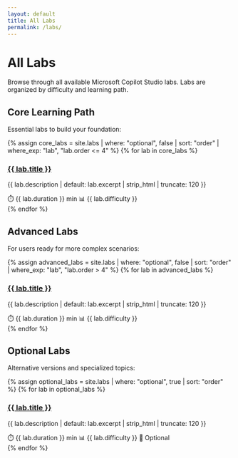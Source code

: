 ```yaml
---
layout: default
title: All Labs
permalink: /labs/
---
```


# All Labs

Browse through all available Microsoft Copilot Studio labs. Labs are organized by difficulty and learning path.

## Core Learning Path
Essential labs to build your foundation:

<div class="labs-grid">
{% assign core_labs = site.labs | where: "optional", false | sort: "order" | where_exp: "lab", "lab.order <= 4" %}
{% for lab in core_labs %}
    <div class="lab-card">
        <h3><a href="{{ lab.url | relative_url }}">{{ lab.title }}</a></h3>
        <p>{{ lab.description | default: lab.excerpt | strip_html | truncate: 120 }}</p>
        <div class="lab-meta">
            <span>⏱️ {{ lab.duration }} min</span>
            <span>📊 {{ lab.difficulty }}</span>
        </div>
    </div>
{% endfor %}
</div>

## Advanced Labs
For users ready for more complex scenarios:

<div class="labs-grid">
{% assign advanced_labs = site.labs | where: "optional", false | sort: "order" | where_exp: "lab", "lab.order > 4" %}
{% for lab in advanced_labs %}
    <div class="lab-card">
        <h3><a href="{{ lab.url | relative_url }}">{{ lab.title }}</a></h3>
        <p>{{ lab.description | default: lab.excerpt | strip_html | truncate: 120 }}</p>
        <div class="lab-meta">
            <span>⏱️ {{ lab.duration }} min</span>
            <span>📊 {{ lab.difficulty }}</span>
        </div>
    </div>
{% endfor %}
</div>

## Optional Labs
Alternative versions and specialized topics:

<div class="labs-grid">
{% assign optional_labs = site.labs | where: "optional", true | sort: "order" %}
{% for lab in optional_labs %}
    <div class="lab-card">
        <h3><a href="{{ lab.url | relative_url }}">{{ lab.title }}</a></h3>
        <p>{{ lab.description | default: lab.excerpt | strip_html | truncate: 120 }}</p>
        <div class="lab-meta">
            <span>⏱️ {{ lab.duration }} min</span>
            <span>📊 {{ lab.difficulty }}</span>
            <span>🔖 Optional</span>
        </div>
    </div>
{% endfor %}
</div>